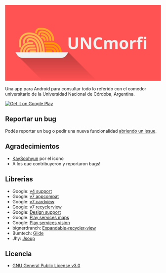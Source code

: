 ![](resources/UNCmorfi-banner.png)

Una app para Android para consultar todo lo referido con el comedor universitario de la Universidad Nacional de Córdoba, Argentina.

<a href='https://play.google.com/store/apps/details?id=com.uncmorfi'>
  <img alt='Get it on Google Play' src='https://play.google.com/intl/en_us/badges/images/generic/en_badge_web_generic.png' width="200"/>
</a>


## Reportar un bug

Podés reportar un bug o pedir una nueva funcionalidad [abriendo un issue](https://github.com/AIDEA775/UNCmorfi/issues/new).


## Agradecimientos
* [KaySoohyun](https://github.com/KaySoohyun) por el icono
* A los que contribuyeron y reportaron bugs!


## Librerias
* Google: [v4 support](https://developer.android.com/topic/libraries/support-library/features.html#v4)
* Google: [v7 appcompat](https://developer.android.com/topic/libraries/support-library/features.html#v7-appcompat)
* Google: [v7 cardview](https://developer.android.com/topic/libraries/support-library/features.html#v7-cardview)
* Google: [v7 recyclerview](https://developer.android.com/topic/libraries/support-library/features.html#v7-recyclerview)
* Google: [Design support](https://developer.android.com/topic/libraries/support-library/features.html#design)
* Google: [Play services maps](https://developers.google.com/maps/documentation/android-api/)
* Google: [Play services vision](https://developers.google.com/vision/)
* bignerdranch: [Expandable-recycler-view](https://github.com/bignerdranch/expandable-recycler-view/tree/v2.1.1)
* Bumtech: [Glide](https://github.com/bumptech/glide)
* Jhy: [Jsoup](https://github.com/jhy/jsoup)


## Licencia
* [GNU General Public License v3.0](./LICENSE)
